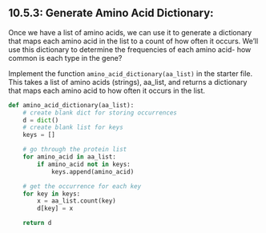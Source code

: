 ## 10.5.3: Generate Amino Acid Dictionary:

Once we have a list of amino acids, we can use it to generate a dictionary that maps each amino acid in the list to a count of how often it occurs. We’ll use this dictionary to determine the frequencies of each amino acid- how common is each type in the gene?

Implement the function ```amino_acid_dictionary(aa_list)``` in the starter file. This takes a list of amino acids (strings), aa_list, and returns a dictionary that maps each amino acid to how often it occurs in the list.

```python
def amino_acid_dictionary(aa_list):
    # create blank dict for storing occurrences
    d = dict()
    # create blank list for keys
    keys = []

    # go through the protein list
    for amino_acid in aa_list:
        if amino_acid not in keys:
            keys.append(amino_acid)

    # get the occurrence for each key
    for key in keys:
        x = aa_list.count(key)
        d[key] = x

    return d
```